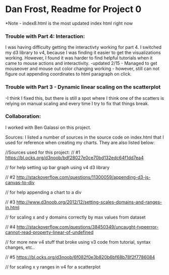 <h1>Dan Frost, Readme for Project 0 </h1>

*Note - index8.html is the most updated index html right now

<h3>Trouble with Part 4: Interaction: </h3>

I was having difficulty getting the interactivty working for part 4. I switched my d3 library to v4, because I was finding it easier to get the visualizations working. However, I found it was harder to find helpful tutorials when it came to mouse actions and interactivity. 
-updated 2/15 - Managed to get mouseover and mouse out color changing working - however, still can not figure out appending coordinates to html paragraph on click. 


<h3>Trouble with Part 3 - Dynamic linear scaling on the scatterplot </h3>
-I think I fixed this, but there is still a spot where I think one of the scatters is relying on manual scaling and every time I try to fix that things break.


<h3>Collaboration: </h3>
I worked with Ben Galassi on this project.  

Sources: 
I listed a number of sources in the source code on index.html that I used for reference when creating my charts. They are also listed below: 

//Sources used for this project:
// #1 https://bl.ocks.org/d3noob/bdf28027e0ce70bd132edc64f1dd7ea4

// for help setting up bar graph using v4 d3 library

// #2 http://stackoverflow.com/questions/11300059/appending-d3-js-canvas-to-div

// for help appending a chart to a div

// #3 http://www.d3noob.org/2012/12/setting-scales-domains-and-ranges-in.html

// for scaling x and y domains correctly by max values from dataset

// #4 http://stackoverflow.com/questions/38450349/uncaught-typeerror-cannot-read-property-linear-of-undefined

// for more new v4 stuff that broke using v3 code from tutorial, syntax changes, etc..

// #5 https://bl.ocks.org/d3noob/6f082f0e3b820b6bf68b78f2f7786084

// for scaling x y ranges in v4 for a scatterplot



  
